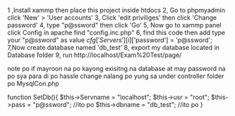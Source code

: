 <!-- @format -->

1 ,Install xammp then place this project inside htdocs
2, Go to phpmyadmin click 'New' > 'User accounts'
3, Click 'edit priviliges' then click 'Change password'
4, type "p@ssword" then click 'Go'
5, Now go to xammp panel click Config in apache find "config.inc.php"
6, find this code then add type your "p@ssword" as value
$cfg['Servers'][$i]['password'] = 'p@ssword';
7,Now create database named 'db_test'
8, export my database located in Database folder
9, run http://localhost/Exam%20Test/page/

note po
if mayroon na po kayong exisitng na database at may password na po sya para di po hassle change nalang po yung sa under controller folder po MysqlCon.php

function SetDb(){
$this->Servname = "localhost";
$this->usr = "root";
$this->pass = "p@ssword"; //ito po
$this->dbname = "db_test"; //ito po
}
